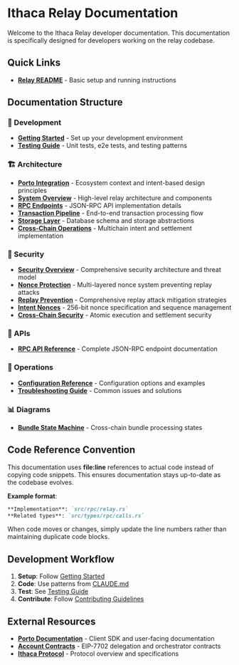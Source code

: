 # Ithaca Relay Documentation

Welcome to the Ithaca Relay developer documentation. This documentation is specifically designed for developers working on the relay codebase.

## Quick Links

- **[Relay README](../README.md)** - Basic setup and running instructions

## Documentation Structure

### 🚀 Development
- **[Getting Started](development/getting-started.md)** - Set up your development environment
- **[Testing Guide](development/testing.md)** - Unit tests, e2e tests, and testing patterns

### 🏗️ Architecture
- **[Porto Integration](architecture/porto-integration.md)** - Ecosystem context and intent-based design principles
- **[System Overview](architecture/overview.md)** - High-level relay architecture and components  
- **[RPC Endpoints](architecture/rpc-endpoints.md)** - JSON-RPC API implementation details
- **[Transaction Pipeline](architecture/transaction-pipeline.md)** - End-to-end transaction processing flow
- **[Storage Layer](architecture/storage-layer.md)** - Database schema and storage abstractions
- **[Cross-Chain Operations](architecture/cross-chain.md)** - Multichain intent and settlement implementation

### 🔐 Security
- **[Security Overview](security/overview.md)** - Comprehensive security architecture and threat model
- **[Nonce Protection](security/nonce-protection.md)** - Multi-layered nonce system preventing replay attacks
- **[Replay Prevention](security/replay-prevention.md)** - Comprehensive replay attack mitigation strategies
- **[Intent Nonces](security/intent-nonces.md)** - 256-bit nonce specification and sequence management
- **[Cross-Chain Security](security/cross-chain-security.md)** - Atomic execution and settlement security

### 📡 APIs
- **[RPC API Reference](apis/rpc-reference.md)** - Complete JSON-RPC endpoint documentation

### 🔧 Operations
- **[Configuration Reference](development/getting-started.md#configuration)** - Configuration options and examples
- **[Troubleshooting Guide](troubleshooting/common-issues.md)** - Common issues and solutions

### 📊 Diagrams
- **[Bundle State Machine](diagrams/bundle_state_machine.svg)** - Cross-chain bundle processing states

## Code Reference Convention

This documentation uses **file:line** references to actual code instead of copying code snippets. This ensures documentation stays up-to-date as the codebase evolves.

**Example format**:
```markdown
**Implementation**: `src/rpc/relay.rs`
**Related types**: `src/types/rpc/calls.rs`
```

When code moves or changes, simply update the line numbers rather than maintaining duplicate code blocks.

## Development Workflow

1. **Setup**: Follow [Getting Started](development/getting-started.md)
2. **Code**: Use patterns from [CLAUDE.md](../CLAUDE.md)
3. **Test**: See [Testing Guide](development/testing.md) 
4. **Contribute**: Follow [Contributing Guidelines](../CLAUDE.md#contributing)

## External Resources

- **[Porto Documentation](https://github.com/ithacaxyz/porto)** - Client SDK and user-facing documentation
- **[Account Contracts](https://github.com/ithacaxyz/account)** - EIP-7702 delegation and orchestrator contracts
- **[Ithaca Protocol](https://porto.sh)** - Protocol overview and specifications

